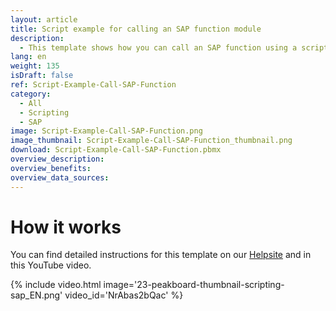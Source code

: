 ```yaml
---
layout: article
title: Script example for calling an SAP function module
description: 
  - This template shows how you can call an SAP function using a script.
lang: en
weight: 135
isDraft: false
ref: Script-Example-Call-SAP-Function
category:
  - All
  - Scripting
  - SAP
image: Script-Example-Call-SAP-Function.png
image_thumbnail: Script-Example-Call-SAP-Function_thumbnail.png
download: Script-Example-Call-SAP-Function.pbmx
overview_description:
overview_benefits:
overview_data_sources:
---
```



# How it works
You can find detailed instructions for this template on our [Helpsite](https://help.peakboard.com/scripting/Script%20Templates/en-call-sap-function-module.html) and in this YouTube video.

{% include video.html image='23-peakboard-thumbnail-scripting-sap_EN.png' video_id='NrAbas2bQac' %}